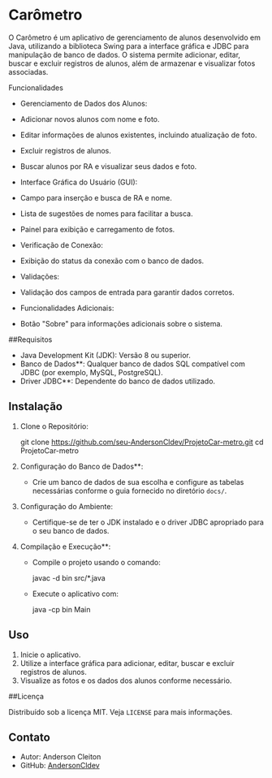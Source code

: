 
# Carômetro

O Carômetro é um aplicativo de gerenciamento de alunos desenvolvido em Java, utilizando a biblioteca Swing para a interface gráfica e JDBC para manipulação de banco de dados. O sistema permite adicionar, editar, buscar e excluir registros de alunos, além de armazenar e visualizar fotos associadas.

   Funcionalidades

  - Gerenciamento de Dados dos Alunos:
  - Adicionar novos alunos com nome e foto.
  - Editar informações de alunos existentes, incluindo atualização de foto.
  - Excluir registros de alunos.
  - Buscar alunos por RA e visualizar seus dados e foto.

  - Interface Gráfica do Usuário (GUI):
  - Campo para inserção e busca de RA e nome.
  - Lista de sugestões de nomes para facilitar a busca.
  - Painel para exibição e carregamento de fotos.

  - Verificação de Conexão:
  - Exibição do status da conexão com o banco de dados.

  - Validações:
  - Validação dos campos de entrada para garantir dados corretos.

  - Funcionalidades Adicionais:
  - Botão "Sobre" para informações adicionais sobre o sistema.

   ##Requisitos

  - Java Development Kit (JDK): Versão 8 ou superior.
  - Banco de Dados**: Qualquer banco de dados SQL compatível com JDBC (por exemplo, MySQL, PostgreSQL).
  - Driver JDBC**: Dependente do banco de dados utilizado.

  ## Instalação

1. Clone o Repositório:
   
   git clone https://github.com/seu-AndersonCldev/ProjetoCar-metro.git
   cd ProjetoCar-metro
   

2. Configuração do Banco de Dados**:
   - Crie um banco de dados de sua escolha e configure as tabelas necessárias conforme o guia fornecido no diretório `docs/`.

3. Configuração do Ambiente:
   - Certifique-se de ter o JDK instalado e o driver JDBC apropriado para o seu banco de dados.

4. Compilação e Execução**:
   - Compile o projeto usando o comando:
     
     javac -d bin src/*.java
     
   - Execute o aplicativo com:
     
     java -cp bin Main
     

  ## Uso

1. Inicie o aplicativo.
2. Utilize a interface gráfica para adicionar, editar, buscar e excluir registros de alunos.
3. Visualize as fotos e os dados dos alunos conforme necessário.

  ##Licença

Distribuído sob a licença MIT. Veja `LICENSE` para mais informações.

  ## Contato

- Autor: Anderson Cleiton
- GitHub: [AndersonCldev](https://github.com/AndersonCldev)


  
